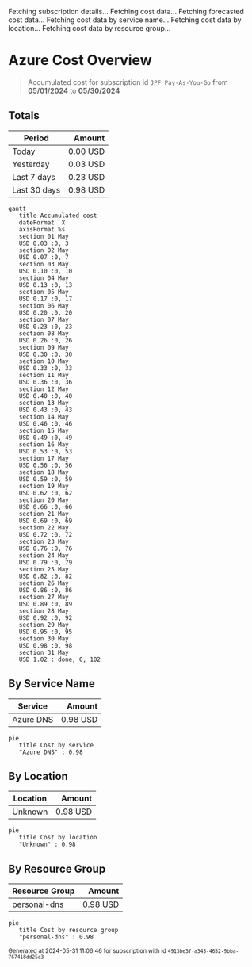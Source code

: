Fetching subscription details...
Fetching cost data...
Fetching forecasted cost data...
Fetching cost data by service name...
Fetching cost data by location...
Fetching cost data by resource group...
# Azure Cost Overview

> Accumulated cost for subscription id `JPF Pay-As-You-Go` from **05/01/2024** to **05/30/2024**

## Totals

|Period|Amount|
|---|---:|
|Today|0.00 USD|
|Yesterday|0.03 USD|
|Last 7 days|0.23 USD|
|Last 30 days|0.98 USD|

```mermaid
gantt
   title Accumulated cost
   dateFormat  X
   axisFormat %s
   section 01 May
   USD 0.03 :0, 3
   section 02 May
   USD 0.07 :0, 7
   section 03 May
   USD 0.10 :0, 10
   section 04 May
   USD 0.13 :0, 13
   section 05 May
   USD 0.17 :0, 17
   section 06 May
   USD 0.20 :0, 20
   section 07 May
   USD 0.23 :0, 23
   section 08 May
   USD 0.26 :0, 26
   section 09 May
   USD 0.30 :0, 30
   section 10 May
   USD 0.33 :0, 33
   section 11 May
   USD 0.36 :0, 36
   section 12 May
   USD 0.40 :0, 40
   section 13 May
   USD 0.43 :0, 43
   section 14 May
   USD 0.46 :0, 46
   section 15 May
   USD 0.49 :0, 49
   section 16 May
   USD 0.53 :0, 53
   section 17 May
   USD 0.56 :0, 56
   section 18 May
   USD 0.59 :0, 59
   section 19 May
   USD 0.62 :0, 62
   section 20 May
   USD 0.66 :0, 66
   section 21 May
   USD 0.69 :0, 69
   section 22 May
   USD 0.72 :0, 72
   section 23 May
   USD 0.76 :0, 76
   section 24 May
   USD 0.79 :0, 79
   section 25 May
   USD 0.82 :0, 82
   section 26 May
   USD 0.86 :0, 86
   section 27 May
   USD 0.89 :0, 89
   section 28 May
   USD 0.92 :0, 92
   section 29 May
   USD 0.95 :0, 95
   section 30 May
   USD 0.98 :0, 98
   section 31 May
   USD 1.02 : done, 0, 102
```

## By Service Name

|Service|Amount|
|---|---:|
|Azure DNS|0.98 USD|

```mermaid
pie
   title Cost by service
   "Azure DNS" : 0.98
```

## By Location

|Location|Amount|
|---|---:|
|Unknown|0.98 USD|

```mermaid
pie
   title Cost by location
   "Unknown" : 0.98
```

## By Resource Group

|Resource Group|Amount|
|---|---:|
|personal-dns|0.98 USD|

```mermaid
pie
   title Cost by resource group
   "personal-dns" : 0.98
```

<sup>Generated at 2024-05-31 11:06:46 for subscription with id `4913be3f-a345-4652-9bba-767418dd25e3`</sup>

